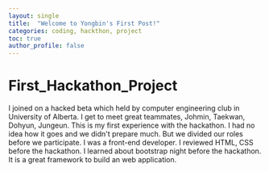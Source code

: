 ```yaml
---
layout: single
title:  "Welcome to Yongbin's First Post!"
categories: coding, hackthon, project
toc: true
author_profile: false
---
```

# First_Hackathon_Project

I joined on a hacked beta which held by computer engineering club in University of Alberta. I get to meet great teammates, Johmin, Taekwan, Dohyun, Jungeun. This is my first experience with the hackathon. I had no idea how it goes and we didn't prepare much. But we divided our roles before we participate. I was a front-end developer. I reviewed HTML, CSS before the hackathon. I learned about bootstrap night before the hackathon. It is a great framework to build an web application. 
